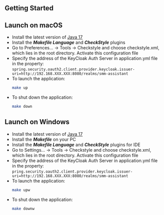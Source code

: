 Getting Started
-----

Launch on macOS
-----

* Install the latest version of [Java 17](https://www.oracle.com/java/technologies/javase/jdk17-archive-downloads.html)
* Install the **_Makefile Language_** and **_CheckStyle_** plugins
* Go to Preferences... -> Tools -> Checkstyle and choose checkstyle.xml, which lies in the root directory. Activate this configuration file
* Specify the address of the KeyCloak Auth Server in application.yml file in the property:\
  ```spring.security.oauth2.client.provider.keycloak.issuer-uri=http://192.168.XXX.XXX:8080/realms/smm-assistant```
* To launch the application:
  ```bash
  make up
  ```
* To shut down the application:
  ```bash
  make down
  ```

Launch on Windows
-----

* Install the latest version of [Java 17](https://www.oracle.com/java/technologies/javase/jdk17-archive-downloads.html)
* Install the **_Makefile_** on your PC
* Install the **_Makefile Language_** and **_CheckStyle_** plugins for IDE
* Go to Settings... -> Tools -> Checkstyle and choose checkstyle.xml, which lies in the root directory. Activate this configuration file
* Specify the address of the KeyCloak Auth Server in application.yml file in the property:\
   ```pring.security.oauth2.client.provider.keycloak.issuer-uri=http://192.168.XXX.XXX:8080/realms/smm-assistant```
* To launch the application:
  ```bash
  make upw
  ```
* To shut down the application:
  ```bash
  make downw
  ```

